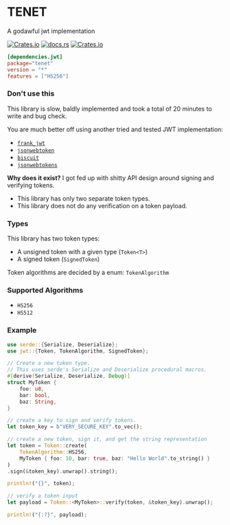 # TENET
A godawful jwt implementation

[![Crates.io](https://img.shields.io/crates/v/tenet?style=for-the-badge)](https://crates.io/crates/tenet/)
[![docs.rs](https://img.shields.io/docsrs/tenet?style=for-the-badge)](https://docs.rs/tenet/)
[![Crates.io](https://img.shields.io/crates/l/tenet?style=for-the-badge)](https://choosealicense.com/licenses/agpl-3.0/)

```toml
[dependencies.jwt]
package="tenet"
version = "*"
features = ["HS256"]
```
### Don't use this
This library is slow, baldly implemented and took a total of 20 minutes to write and bug check.

You are much better off using another tried and tested JWT implementation:
- [`frank_jwt`](https://crates.io/crates/frank_jwt)
- [`jsonwebtoken`](https://crates.io/crates/jsonwebtoken)
- [`biscuit`](https://crates.io/crates/biscuit)
- [`jsonwebtokens`](https://crates.io/crates/jsonwebtokens)


**Why does it exist?**
I got fed up with shitty API design around signing and verifying tokens.

- This library has only two separate token types.
- This library does not do any verification on a token payload.

### Types

This library has two token types:
- A unsigned token with a given type (`Token<T>`)
- A signed token (`SignedToken`)

Token algorithms are decided by a enum: `TokenAlgorithm`

### Supported Algorithms
- `HS256`
- `HS512`
### Example

```rust
use serde::{Serialize, Deserialize};
use jwt::{Token, TokenAlgorithm, SignedToken};

// Create a new token type.
// This uses serde's Serialize and Deserialize procedural macros.
#[derive(Serialize, Deserialize, Debug)]
struct MyToken {
    foo: u8,
    bar: bool,
    baz: String,
}

// create a key to sign and verify tokens.
let token_key = b"VERY_SECURE_KEY".to_vec();

// create a new token, sign it, and get the string representation
let token = Token::create(
    TokenAlgorithm::HS256,
    MyToken { foo: 10, bar: true, baz: "Hello World".to_string() }
)
.sign(&token_key).unwrap().string();

println!("{}", token);

// verify a token input
let payload = Token::<MyToken>::verify(token, &token_key).unwrap();

println!("{:?}", payload);
```
